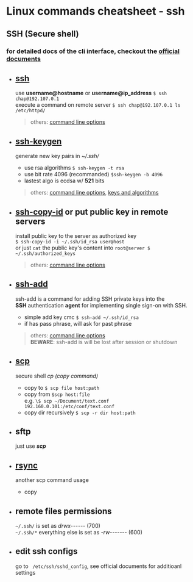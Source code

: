 # Linux commands cheatsheet - ssh

## SSH (Secure shell)

### for detailed docs of the cli interface, checkout the [official documents](https://www.ssh.com/ssh/command/)

- ## [ssh](https://www.ss64.com/bash/ssh.html)

  use **username@hostname** or **username@ip_address**
  `$ ssh chap@192.107.0.1`  
  execute a command on remote server
  `$ ssh chap@192.107.0.1 ls /etc/httpd/`

  > others: [command line options](https://www.ssh.com/ssh/command/#ssh-command-line-options)

- ## [ssh-keygen](https://www.ss64.com/bash/ssh-keygen.html)

  generate new key pairs in _~/.ssh/_

  - use rsa algorithms `$ ssh-keygen -t rsa`
  - use bit rate 4096 (recommanded) `$ssh-keygen -b 4096`
  - lastest algo is ecdsa w/ **521** bits

  > others:
  > [command line options](https://www.ssh.com/ssh/keygen/#command-and-option-summary),
  > [keys and algorithms](https://www.ssh.com/ssh/keygen/#choosing-an-algorithm-and-key-size)

- ## [ssh-copy-id](https://www.ssh.com/ssh/copy-id) or put public key in remote servers

  install public key to the server as authorized key  
   `$ ssh-copy-id -i ~/.ssh/id_rsa user@host`  
   or just `cat` the public key's content into `root@server $ ~/.ssh/authorized_keys`

  > others: [command line options](https://www.ssh.com/ssh/copy-id#command-line-options)

- ## [ssh-add](https://www.ss64.com/bash/ssh-add.html)

  ssh-add is a command for adding SSH private keys into the  
  **SSH** authentication **agent** for implementing single sign-on with SSH.

  - simple add key cmc `$ ssh-add ~/.ssh/id_rsa`
  - if has pass phrase, will ask for past phrase

  > others: [command line options](https://www.ssh.com/ssh/add#ssh-add-command-line-options)  
  > **BEWARE**: ssh-add is will be lost after session or shutdown

- ## [scp](https://www.ss64.com/bash/scp.html)

  secure shell _cp (copy command)_

  - copy to `$ scp file host:path`
  - copy from `$scp host:file`  
    e.g. `\$ scp ~/Document/text.conf 192.160.0.101:/etc/conf/text.conf`
  - copy dir recursively `$ scp -r dir host:path`

- ## sftp

  just use **_scp_**

- ## [rsync](https://linux.die.net/man/1/rsync)

  another scp command
  usage

  - copy

- ## remote files permissions

  `~/.ssh/` is set as _drwx------_ (700)  
  `~/.ssh/*` everything else is set as _-rw-------_ (600)

- ## edit ssh configs

  go to ` /etc/ssh/sshd_config`, see official documents for additioanl settings
